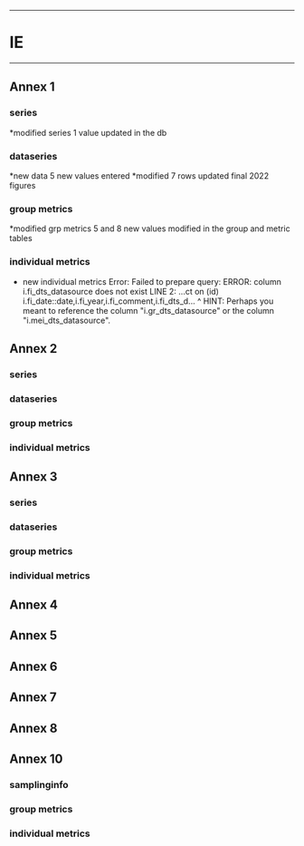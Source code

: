 -----------------------------------------------------------
# IE 
-----------------------------------------------------------

## Annex 1

### series
*modified series 1 value updated in the db

### dataseries
*new data 5 new values entered
*modified 7 rows updated final 2022 figures

### group metrics
*modified grp metrics 5 and 8 new values modified in the group and metric tables

### individual metrics
* new individual metrics
Error: Failed to prepare query: ERROR:  column i.fi_dts_datasource does not exist
LINE 2: ...ct on (id) i.fi_date::date,i.fi_year,i.fi_comment,i.fi_dts_d...
                                                             ^
HINT:  Perhaps you meant to reference the column "i.gr_dts_datasource" or the column "i.mei_dts_datasource".

## Annex 2

### series

### dataseries


### group metrics


### individual metrics



## Annex 3

### series

### dataseries


### group metrics


### individual metrics



## Annex 4



## Annex 5



## Annex 6



## Annex 7



## Annex 8



## Annex 10

### samplinginfo


### group metrics


### individual metrics

